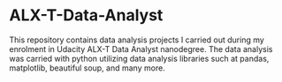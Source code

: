 # ALX-T-Data-Analyst
This repository contains data analysis projects I carried out during my enrolment in Udacity ALX-T Data Analyst nanodegree. The data analysis was carried with python utilizing data analysis libraries such at pandas, matplotlib, beautiful soup, and many more. 
